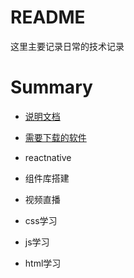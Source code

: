 # README

这里主要记录日常的技术记录

# Summary

* [说明文档](README.md)
* [需要下载的软件](software.md)

* reactnative
* 组件库搭建
* 视频直播
* css学习
* js学习
* html学习



